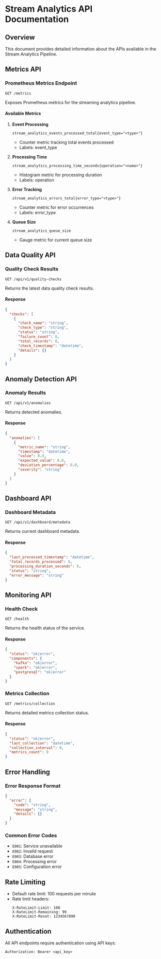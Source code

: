 # Stream Analytics API Documentation

## Overview
This document provides detailed information about the APIs available in the Stream Analytics Pipeline.

## Metrics API

### Prometheus Metrics Endpoint
```
GET /metrics
```
Exposes Prometheus metrics for the streaming analytics pipeline.

#### Available Metrics

1. **Event Processing**
   ```
   stream_analytics_events_processed_total{event_type="<type>"}
   ```
   - Counter metric tracking total events processed
   - Labels: event_type

2. **Processing Time**
   ```
   stream_analytics_processing_time_seconds{operation="<name>"}
   ```
   - Histogram metric for processing duration
   - Labels: operation

3. **Error Tracking**
   ```
   stream_analytics_errors_total{error_type="<type>"}
   ```
   - Counter metric for error occurrences
   - Labels: error_type

4. **Queue Size**
   ```
   stream_analytics_queue_size
   ```
   - Gauge metric for current queue size

## Data Quality API

### Quality Check Results
```
GET /api/v1/quality-checks
```
Returns the latest data quality check results.

#### Response
```json
{
  "checks": [
    {
      "check_name": "string",
      "check_type": "string",
      "status": "string",
      "failure_count": 0,
      "total_records": 0,
      "check_timestamp": "datetime",
      "details": {}
    }
  ]
}
```

## Anomaly Detection API

### Anomaly Results
```
GET /api/v1/anomalies
```
Returns detected anomalies.

#### Response
```json
{
  "anomalies": [
    {
      "metric_name": "string",
      "timestamp": "datetime",
      "value": 0.0,
      "expected_value": 0.0,
      "deviation_percentage": 0.0,
      "severity": "string"
    }
  ]
}
```

## Dashboard API

### Dashboard Metadata
```
GET /api/v1/dashboard/metadata
```
Returns current dashboard metadata.

#### Response
```json
{
  "last_processed_timestamp": "datetime",
  "total_records_processed": 0,
  "processing_duration_seconds": 0,
  "status": "string",
  "error_message": "string"
}
```

## Monitoring API

### Health Check
```
GET /health
```
Returns the health status of the service.

#### Response
```json
{
  "status": "ok|error",
  "components": {
    "kafka": "ok|error",
    "spark": "ok|error",
    "postgresql": "ok|error"
  }
}
```

### Metrics Collection
```
GET /metrics/collection
```
Returns detailed metrics collection status.

#### Response
```json
{
  "status": "ok|error",
  "last_collection": "datetime",
  "collection_interval": 0,
  "metrics_count": 0
}
```

## Error Handling

### Error Response Format
```json
{
  "error": {
    "code": "string",
    "message": "string",
    "details": {}
  }
}
```

### Common Error Codes
- `E001`: Service unavailable
- `E002`: Invalid request
- `E003`: Database error
- `E004`: Processing error
- `E005`: Configuration error

## Rate Limiting

- Default rate limit: 100 requests per minute
- Rate limit headers:
  ```
  X-RateLimit-Limit: 100
  X-RateLimit-Remaining: 99
  X-RateLimit-Reset: 1234567890
  ```

## Authentication

All API endpoints require authentication using API keys:
```
Authorization: Bearer <api_key>
``` 